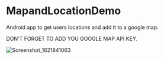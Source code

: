 # MapandLocationDemo
 Android app to get users locations and add it to a google map.
 
 DON'T FORGET TO ADD YOU GOOGLE MAP API KEY.
 
 ![Screenshot_1621841063](https://user-images.githubusercontent.com/11572550/119312132-9febe100-bc7a-11eb-96ef-561dec751ac6.png)

